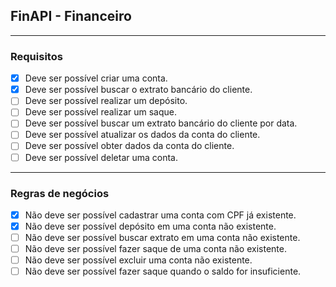 ## FinAPI - Financeiro

---

### Requisitos

- [x] Deve ser possível criar uma conta.
- [x] Deve ser possível buscar o extrato bancário do cliente.
- [ ] Deve ser possível realizar um depósito.
- [ ] Deve ser possível realizar um saque.
- [ ] Deve ser possível buscar um extrato bancário do cliente por data.
- [ ] Deve ser possível atualizar os dados da conta do cliente.
- [ ] Deve ser possível obter dados da conta do cliente.
- [ ] Deve ser possível deletar uma conta.

---

### Regras de negócios

- [x] Não deve ser possível cadastrar uma conta com CPF já existente.
- [x] Não deve ser possível depósito em uma conta não existente.
- [ ] Não deve ser possível buscar extrato em uma conta não existente.
- [ ] Não deve ser possível fazer saque de uma conta não existente.
- [ ] Não deve ser possível excluir uma conta não existente.
- [ ] Não deve ser possível fazer saque quando o saldo for insuficiente.